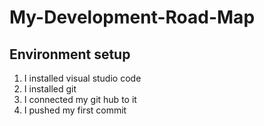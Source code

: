 # My-Development-Road-Map

## Environment setup
1. I installed visual studio code 
2. I installed git 
3. I connected my git hub to it
4. I pushed my first commit
